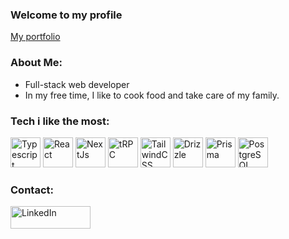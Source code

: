 ### Welcome to my profile

<a href="https://rasmus-eklund.github.io/portfolio/">My portfolio</a>

### About Me:
- Full-stack web developer
- In my free time, I like to cook food and take care of my family.

### Tech i like the most:
<div style="display: flex background-color: black;">
  <a href="https://www.typescriptlang.org"><img src="https://raw.githubusercontent.com/danielcranney/readme-generator/main/public/icons/skills/typescript-colored.svg" width="48" height="48" alt="Typescript" /></a>
  <a href="https://www.reactjs.org"><img src="https://raw.githubusercontent.com/danielcranney/readme-generator/main/public/icons/skills/react-colored.svg" width="48" height="48" alt="React" /></a>
  <a href="https://www.nextjs.org"><img src="https://raw.githubusercontent.com/danielcranney/readme-generator/main/public/icons/skills/nextjs-colored-dark.svg" width="48" height="48" alt="NextJs" /></a>
  <a href="https://trpc.io"><img src="https://avatars.githubusercontent.com/u/78011399?s=200&v=4" width="48" height="48" alt="tRPC"/></a>
  <a href="https://www.tailwindcss.com"><img src="https://raw.githubusercontent.com/danielcranney/readme-generator/main/public/icons/skills/tailwindcss-colored.svg" width="48" height="48" alt="TailwindCSS" /></a>
  <a href="https://orm.drizzle.team/"><img src="https://avatars.githubusercontent.com/u/108468352?s=280&v=4" width="48" height="48" alt="Drizzle" /></a>
  <a href="https://prisma.io"><img src="https://www.prisma.io/images/favicon-32x32.png" width="48" height="48" alt="Prisma" /></a>
  <a href="https://postgresql.org"><img src="https://www.postgresql.org/media/img/about/press/elephant.png" width="48" height="48" alt="PostgreSQL" /></a>
</div>

### Contact: 
<a href="https://www.linkedin.com/in/rasmus-eklund-36348255/"><img src="https://www.edigitalagency.com.au/wp-content/uploads/Linkedin-logo-png.png" alt="LinkedIn" width="128" height="36"></a>
